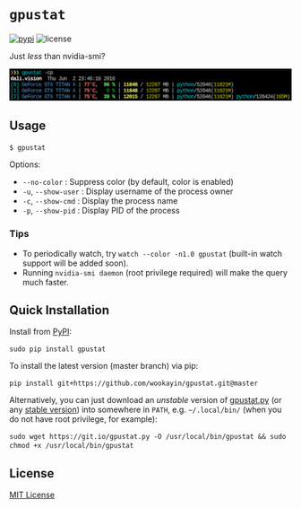 `gpustat`
=========

[![pypi](https://img.shields.io/pypi/v/gpustat.svg?maxAge=86400)][pypi_gpustat]
![license](https://img.shields.io/github/license/wookayin/gpustat.svg?maxAge=86400)

Just *less* than nvidia-smi?

![Screenshot: gpustat -cp](screenshot.png)

Usage
-----

`$ gpustat`

Options:

* `--no-color`        : Suppress color (by default, color is enabled)
* `-u`, `--show-user` : Display username of the process owner
* `-c`, `--show-cmd`  : Display the process name
* `-p`, `--show-pid`  : Display PID of the process

### Tips

- To periodically watch, try `watch --color -n1.0 gpustat` (built-in watch support will be added soon).
- Running `nvidia-smi daemon` (root privilege required) will make the query much faster.


Quick Installation
------------------

Install from [PyPI][pypi_gpustat]:

```
sudo pip install gpustat
```

To install the latest version (master branch) via pip:

```
pip install git+https://github.com/wookayin/gpustat.git@master
```

Alternatively, you can just download an *unstable* version of [gpustat.py][script_gitio] (or any [stable version][script_stable]) into somewhere in `PATH`, e.g. `~/.local/bin/`
(when you do not have root privilege, for example):

```
sudo wget https://git.io/gpustat.py -O /usr/local/bin/gpustat && sudo chmod +x /usr/local/bin/gpustat
```

[pypi_gpustat]: https://pypi.python.org/pypi/gpustat
[script_gitio]: https://git.io/gpustat.py
[script_stable]: https://raw.githubusercontent.com/wookayin/gpustat/v0.1.1/gpustat.py


License
-------

[MIT License](LICENSE)
